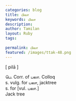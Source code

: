 ```yaml
---
categories: blog
title: பிலா
keywords: பிலா
description: 
author: Tamilan
layout: Ruby
tags: 
 
permalink: பிலா
featured: /images/ttak-48.png
---
```

  
[ pilā ]  
  
பெ. Corr. of பலா. Colloq  
s. vulg. for பலா, jacktree  
s. for [vul. பலா.]  
Jack tree